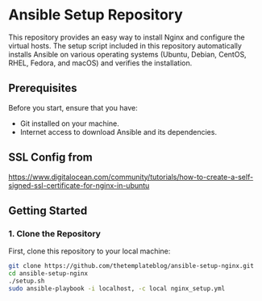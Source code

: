 # Ansible Setup Repository

This repository provides an easy way to install Nginx and configure the virtual hosts. The setup script included in this repository automatically installs Ansible on various operating systems (Ubuntu, Debian, CentOS, RHEL, Fedora, and macOS) and verifies the installation.

## Prerequisites

Before you start, ensure that you have:

- Git installed on your machine.
- Internet access to download Ansible and its dependencies.

## SSL Config from
https://www.digitalocean.com/community/tutorials/how-to-create-a-self-signed-ssl-certificate-for-nginx-in-ubuntu

## Getting Started

### 1. Clone the Repository

First, clone this repository to your local machine:

```bash
git clone https://github.com/thetemplateblog/ansible-setup-nginx.git
cd ansible-setup-nginx
./setup.sh
sudo ansible-playbook -i localhost, -c local nginx_setup.yml

